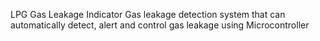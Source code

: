 LPG Gas Leakage Indicator
  Gas leakage detection system that can automatically detect, alert and control gas leakage using Microcontroller
